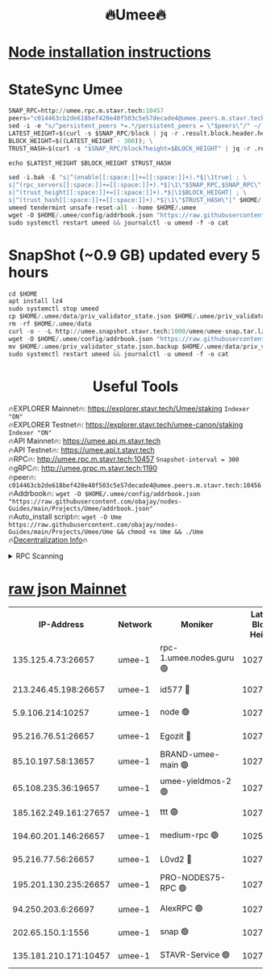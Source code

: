<h1 align="center"> 🔥Umee🔥</h1>


[Node installation instructions](https://github.com/obajay/nodes-Guides/tree/main/Projects/Umee)
=
# StateSync Umee
```python
SNAP_RPC=http://umee.rpc.m.stavr.tech:10457
peers="c014463cb2de618bef420e40f503c5e57decade4@umee.peers.m.stavr.tech:10456"
sed -i -e "s/^persistent_peers *=.*/persistent_peers = \"$peers\"/" ~/.umee/config/config.toml
LATEST_HEIGHT=$(curl -s $SNAP_RPC/block | jq -r .result.block.header.height); \
BLOCK_HEIGHT=$((LATEST_HEIGHT - 300)); \
TRUST_HASH=$(curl -s "$SNAP_RPC/block?height=$BLOCK_HEIGHT" | jq -r .result.block_id.hash)

echo $LATEST_HEIGHT $BLOCK_HEIGHT $TRUST_HASH

sed -i.bak -E "s|^(enable[[:space:]]+=[[:space:]]+).*$|\1true| ; \
s|^(rpc_servers[[:space:]]+=[[:space:]]+).*$|\1\"$SNAP_RPC,$SNAP_RPC\"| ; \
s|^(trust_height[[:space:]]+=[[:space:]]+).*$|\1$BLOCK_HEIGHT| ; \
s|^(trust_hash[[:space:]]+=[[:space:]]+).*$|\1\"$TRUST_HASH\"|" $HOME/.umee/config/config.toml
umeed tendermint unsafe-reset-all --home $HOME/.umee
wget -O $HOME/.umee/config/addrbook.json "https://raw.githubusercontent.com/obajay/nodes-Guides/main/Projects/Umee/addrbook.json"
sudo systemctl restart umeed && journalctl -u umeed -f -o cat
```
# SnapShot (~0.9 GB) updated every 5 hours
```python
cd $HOME
apt install lz4
sudo systemctl stop umeed
cp $HOME/.umee/data/priv_validator_state.json $HOME/.umee/priv_validator_state.json.backup
rm -rf $HOME/.umee/data
curl -o - -L http://umee.snapshot.stavr.tech:1000/umee/umee-snap.tar.lz4 | lz4 -c -d - | tar -x -C $HOME/.umee --strip-components 2
wget -O $HOME/.umee/config/addrbook.json "https://raw.githubusercontent.com/obajay/nodes-Guides/main/Projects/Umee/addrbook.json"
mv $HOME/.umee/priv_validator_state.json.backup $HOME/.umee/data/priv_validator_state.json
sudo systemctl restart umeed && journalctl -u umeed -f -o cat
```
 <h1 align="center"> Useful Tools</h1>

🔥EXPLORER Mainnet🔥:      https://explorer.stavr.tech/Umee/staking             `Indexer "ON"` \
🔥EXPLORER Testnet🔥:        https://explorer.stavr.tech/umee-canon/staking      `Indexer "ON"` \
🔥API Mainnet🔥:                   https://umee.api.m.stavr.tech \
🔥API Testnet🔥:                     https://umee.api.t.stavr.tech \
🔥RPC🔥:                                   http://umee.rpc.m.stavr.tech:10457                     `Snapshot-interval = 300` \
🔥gRPC🔥:                              http://umee.grpc.m.stavr.tech:1190 \
🔥peer🔥:                     `c014463cb2de618bef420e40f503c5e57decade4@umee.peers.m.stavr.tech:10456` \
🔥Addrbook🔥:    ```wget -O $HOME/.umee/config/addrbook.json "https://raw.githubusercontent.com/obajay/nodes-Guides/main/Projects/Umee/addrbook.json"``` \
🔥Auto_install script🔥: ```wget -O Ume https://raw.githubusercontent.com/obajay/nodes-Guides/main/Projects/Umee/Ume && chmod +x Ume && ./Ume``` \
🔥[Decentralization Info](https://github.com/obajay/StateSync-snapshots/tree/main/Projects/Umee/Decentralization)🔥

<details>
<summary>RPC Scanning</summary>

<h2 align="center"> We scan nodes in real time every 4 hours. And we provide the final result of RPC endpoints.
We cannot influence the operation of these nodes in any way. </h2>


```python
If Voting Power is higher than 0 --> then the Node is a validator of the network and may be subject to attack and be a potential threat to the chain.
```
```python
We marked such validators with a red symbol
```

</details>

[raw json Mainnet](https://rpc-check.umeem.stavr.tech/umeem/rpc-umeem-result.json)
=



<table><tr><th>IP-Address</th><th>Network</th><th>Moniker</th><th>Latest Block Height</th><th>Earliest Block Height</th><th>Catching Up</th><th>Tx Index</th><th>Voting Power</th><th>Scan Time</th></tr><tr><td>135.125.4.73:26657</td><td>umee-1</td><td>rpc-1.umee.nodes.guru 🟢</td><td>10274257</td><td>5167386</td><td>False</td><td>on</td><td>0</td><td>2024-01-24T03:06:32.521571023UTC</td></tr><tr><td>213.246.45.198:26657</td><td>umee-1</td><td>id577 🔴</td><td>10274244</td><td>7100001</td><td>False</td><td>on</td><td>35104854</td><td>2024-01-24T03:05:15.142930845UTC</td></tr><tr><td>5.9.106.214:10257</td><td>umee-1</td><td>node 🟢</td><td>10274253</td><td>7942001</td><td>False</td><td>on</td><td>0</td><td>2024-01-24T03:06:11.365356474UTC</td></tr><tr><td>95.216.76.51:26657</td><td>umee-1</td><td>Egozit 🔴</td><td>10274257</td><td>8262001</td><td>False</td><td>off</td><td>38379306</td><td>2024-01-24T03:06:32.210862333UTC</td></tr><tr><td>85.10.197.58:13657</td><td>umee-1</td><td>BRAND-umee-main 🟢</td><td>10274246</td><td>8427832</td><td>False</td><td>on</td><td>0</td><td>2024-01-24T03:05:30.723244332UTC</td></tr><tr><td>65.108.235.36:19657</td><td>umee-1</td><td>umee-yieldmos-2 🟢</td><td>10274237</td><td>9575548</td><td>False</td><td>on</td><td>0</td><td>2024-01-24T03:04:35.829476640UTC</td></tr><tr><td>185.162.249.161:27657</td><td>umee-1</td><td>ttt 🟢</td><td>10274251</td><td>9733423</td><td>False</td><td>on</td><td>0</td><td>2024-01-24T03:05:57.690585425UTC</td></tr><tr><td>194.60.201.146:26657</td><td>umee-1</td><td>medium-rpc 🟢</td><td>10255757</td><td>9984137</td><td>False</td><td>on</td><td>0</td><td>2024-01-24T03:05:21.877002876UTC</td></tr><tr><td>95.216.77.56:26657</td><td>umee-1</td><td>L0vd2 🔴</td><td>10274261</td><td>10174261</td><td>False</td><td>off</td><td>37494212</td><td>2024-01-24T03:06:53.903576339UTC</td></tr><tr><td>195.201.130.235:26657</td><td>umee-1</td><td>PRO-NODES75-RPC 🟢</td><td>10274252</td><td>10190089</td><td>False</td><td>on</td><td>0</td><td>2024-01-24T03:06:06.158330116UTC</td></tr><tr><td>94.250.203.6:26697</td><td>umee-1</td><td>AlexRPC 🟢</td><td>10274246</td><td>10260001</td><td>False</td><td>on</td><td>0</td><td>2024-01-24T03:05:26.396615591UTC</td></tr><tr><td>202.65.150.1:1556</td><td>umee-1</td><td>snap 🟢</td><td>10274252</td><td>10272338</td><td>False</td><td>on</td><td>0</td><td>2024-01-24T03:06:07.015058180UTC</td></tr><tr><td>135.181.210.171:10457</td><td>umee-1</td><td>STAVR-Service 🟢</td><td>10274259</td><td>10273001</td><td>False</td><td>on</td><td>0</td><td>2024-01-24T03:06:43.244491583UTC</td></tr></table>
